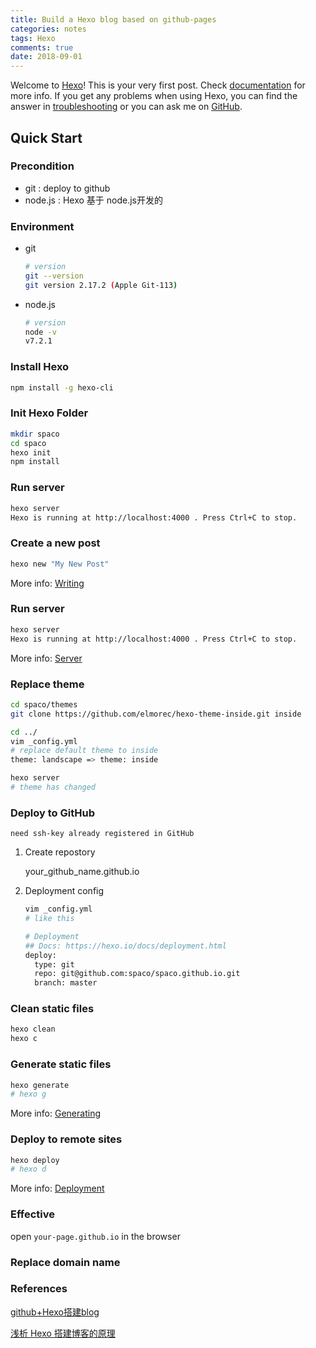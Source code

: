 ```yaml
---
title: Build a Hexo blog based on github-pages
categories: notes
tags: Hexo
comments: true
date: 2018-09-01
---
```

Welcome to [Hexo](https://hexo.io/)! This is your very first post. Check [documentation](https://hexo.io/docs/) for more info. If you get any problems when using Hexo, you can find the answer in [troubleshooting](https://hexo.io/docs/troubleshooting.html) or you can ask me on [GitHub](https://github.com/hexojs/hexo/issues).

## Quick Start

### Precondition

- git : deploy to github
- node.js : Hexo 基于 node.js开发的

### Environment

- git 

  ```bash
  # version
  git --version
  git version 2.17.2 (Apple Git-113)
  ```

- node.js

  ```bash
  # version
  node -v
  v7.2.1
  ```

### Install Hexo

```bash
npm install -g hexo-cli
```

### Init Hexo Folder

```bash
mkdir spaco
cd spaco
hexo init
npm install
```

### Run server

```bash
hexo server
Hexo is running at http://localhost:4000 . Press Ctrl+C to stop.
```

### Create a new post

``` bash
hexo new "My New Post"
```

More info: [Writing](https://hexo.io/docs/writing.html)

### Run server

``` bash
hexo server
Hexo is running at http://localhost:4000 . Press Ctrl+C to stop.
```

More info: [Server](https://hexo.io/docs/server.html)

### Replace theme

```bash
cd spaco/themes
git clone https://github.com/elmorec/hexo-theme-inside.git inside

cd ../
vim _config.yml
# replace default theme to inside
theme: landscape => theme: inside

hexo server
# theme has changed
```

### Deploy to GitHub

`need ssh-key already registered in GitHub`

1. Create repostory

   your_github_name.github.io

2. Deployment config

   ```bash
   vim _config.yml
   # like this
   
   # Deployment
   ## Docs: https://hexo.io/docs/deployment.html
   deploy:
     type: git
     repo: git@github.com:spaco/spaco.github.io.git
     branch: master
   ```

### Clean static files

```bash
hexo clean
hexo c
```

### Generate static files

``` bash
hexo generate 
# hexo g
```

More info: [Generating](https://hexo.io/docs/generating.html)

### Deploy to remote sites

``` bash
hexo deploy
# hexo d
```

More info: [Deployment](https://hexo.io/docs/deployment.html)

### Effective

open `your-page.github.io` in the browser

### Replace domain name



### References

[github+Hexo搭建blog](https://www.jianshu.com/p/863f3f2d1733)

[浅析 Hexo 搭建博客的原理](https://juejin.im/post/598eeaff5188257d592e55bb)